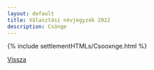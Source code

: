 ```yaml
---
layout: default
title: Választási névjegyzék 2022
description: Csönge
---
```


{% include settlementHTMLs/Csooxnge.html %}

[Vissza](./)